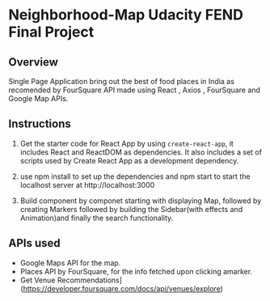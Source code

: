 # Neighborhood-Map Udacity FEND Final Project

## Overview
Single Page Application bring out the best of food places in India as recomended by FourSquare API made using React , Axios , FourSquare and Google Map APIs.



## Instructions

1. Get the starter code for React App by using `create-react-app`, it includes React and ReactDOM as dependencies. It also includes a set of scripts used by Create React App as a development dependency.

2. use npm install to set up the dependencies and npm start to start the localhost server at http://localhost:3000

3. Build component by componet starting with displaying Map, followed by creating Markers followed by building the Sidebar(with effects and Animation)and finally the search functionality.


## APIs used

* Google Maps API for the map.
* Places API by FourSquare, for the info fetched upon clicking amarker.<br>
* Get Venue Recommendations](https://developer.foursquare.com/docs/api/venues/explore)

